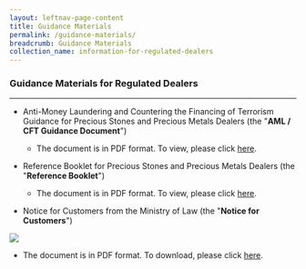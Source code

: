 ```yaml
---
layout: leftnav-page-content
title: Guidance Materials
permalink: /guidance-materials/
breadcrumb: Guidance Materials
collection_name: information-for-regulated-dealers
---
```


### Guidance Materials for Regulated Dealers
---
* Anti-Money Laundering and Countering the Financing of Terrorism Guidance for Precious Stones and Precious Metals Dealers (the "**AML / CFT Guidance Document**")
  * The document is in PDF format. To view, please click [here](URL1).

* Reference Booklet for Precious Stones and Precious Metals Dealers (the "**Reference Booklet**")
  * The document is in PDF format. To view, please click [here](URL1).

* Notice for Customers from the Ministry of Law (the "**Notice for Customers**")

<a href="https://github.com/isomerpages/mlaw-acd/raw/staging/images/Notice%20for%20Customers%20-%20PSPM%20Act.pdf"><img src="https://github.com/isomerpages/mlaw-acd/raw/staging/images/Notice%20for%20Customers%20-%20PSPM%20Act%20-%20Small.png"></a>
  * The document is in PDF format. To download, please click [here](/images/Notice%20for%20Customers%20-%20PSPM%20Act.pdf).
